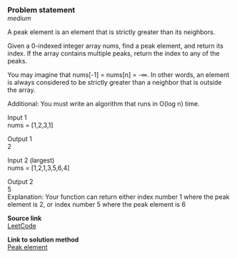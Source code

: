 ### Problem statement
<p class="d-tag">medium</p>

A peak element is an element that is strictly greater than its neighbors.

Given a 0-indexed integer array nums, find a peak element, and return its index. If the array contains multiple peaks, return the index to any of the peaks.

You may imagine that nums[-1] = nums[n] = -∞. In other words, an element is always considered to be strictly greater than a neighbor that is outside the array.

Additional: You must write an algorithm that runs in O(log n) time.

Input 1  
nums = [1,2,3,1]  

Output 1  
2

Input 2 (largest)  
nums = [1,2,1,3,5,6,4]  

Output 2  
5  
Explanation: Your function can return either index number 1 where the peak element is 2, or index number 5 where the peak element is 6

**Source link**  
[LeetCode](https://leetcode.com/problems/find-peak-element/)


**Link to solution method**  
[Peak element](../../../methods/datastructures/array/09-find-peak-element.md)


<style>
    h3 {
        margin-bottom: 0;
    }
    
    .d-tag {
        margin-top: 0;
        font-style: italic;
    }
</style>